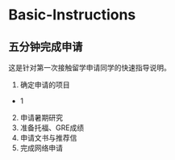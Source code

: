 # Basic-Instructions 
## 五分钟完成申请 ##

这是针对第一次接触留学申请同学的快速指导说明。

1. 确定申请的项目
- 1
2. 申请暑期研究
3. 准备托福、GRE成绩
4. 申请文书与推荐信
5. 完成网络申请
